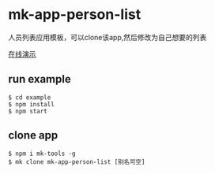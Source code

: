 # mk-app-person-list

人员列表应用模板，可以clone该app,然后修改为自己想要的列表

[在线演示](https://ziaochina.github.io/mk-app-person-list/)

## run example

```
$ cd example
$ npm install
$ npm start
```

## clone app

```
$ npm i mk-tools -g
$ mk clone mk-app-person-list [别名可空]
```
